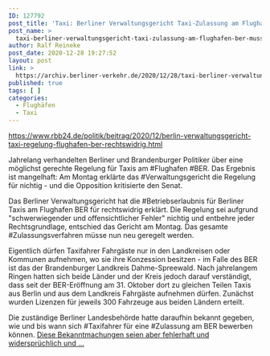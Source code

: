 ```yaml
---
ID: 127792
post_title: 'Taxi: Berliner Verwaltungsgericht Taxi-Zulassung am Flughafen BER muss neu geregelt werden, aus rbb24.de'
post_name: >
  taxi-berliner-verwaltungsgericht-taxi-zulassung-am-flughafen-ber-muss-neu-geregelt-werden-aus-rbb24-de
author: Ralf Reineke
post_date: 2020-12-28 19:27:52
layout: post
link: >
  https://archiv.berliner-verkehr.de/2020/12/28/taxi-berliner-verwaltungsgericht-taxi-zulassung-am-flughafen-ber-muss-neu-geregelt-werden-aus-rbb24-de/
published: true
tags: [ ]
categories:
  - Flughäfen
  - Taxi
---
```

https://www.rbb24.de/politik/beitrag/2020/12/berlin-verwaltungsgericht-taxi-regelung-flughafen-ber-rechtswidrig.html

Jahrelang verhandelten Berliner und Brandenburger Politiker über eine möglichst gerechte Regelung für Taxis am #Flughafen #BER. Das Ergebnis ist mangelhaft: Am Montag erklärte das #Verwaltungsgericht die Regelung für nichtig - und die Opposition kritisierte den Senat.

Das Berliner Verwaltungsgericht hat die #Betriebserlaubnis für Berliner Taxis am Flughafen BER für rechtswidrig erklärt. Die Regelung sei aufgrund "schwerwiegender und offensichtlicher Fehler" nichtig und entbehre jeder Rechtsgrundlage, entschied das Gericht am Montag. Das gesamte #Zulassungsverfahren müsse nun neu geregelt werden.

Eigentlich dürfen Taxifahrer Fahrgäste nur in den Landkreisen oder Kommunen aufnehmen, wo sie ihre Konzession besitzen - im Falle des BER ist das der Brandenburger Landkreis Dahme-Spreewald. Nach jahrelangem Ringen hatten sich beide Länder und der Kreis jedoch darauf verständigt, dass seit der BER-Eröffnung am 31. Oktober dort zu gleichen Teilen Taxis aus Berlin und aus dem Landkreis Fahrgäste aufnehmen dürfen. Zunächst wurden Lizenzen für jeweils 300 Fahrzeuge aus beiden Ländern erteilt.

Die zuständige Berliner Landesbehörde hatte daraufhin bekannt gegeben, wie und bis wann sich #Taxifahrer für eine #Zulassung am BER bewerben können. <a href="https://www.rbb24.de/politik/beitrag/2020/12/berlin-verwaltungsgericht-taxi-regelung-flughafen-ber-rechtswidrig.html">Diese Bekanntmachungen seien aber fehlerhaft und widersprüchlich und ...</a>